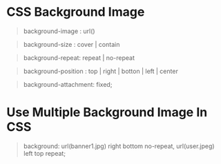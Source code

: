 # CSS Background Image

> background-image : url()

> background-size : cover | contain 

> background-repeat: repeat | no-repeat 

> background-position  : top | right | botton | left | center

> background-attachment: fixed; 

# Use Multiple Background Image In CSS

>  background: url(banner1.jpg) right bottom no-repeat, url(user.jpeg) left top repeat;




